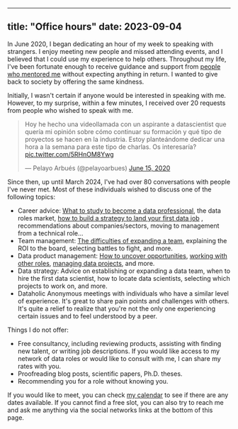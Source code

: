 
---
title:  "Office hours"
date: 2023-09-04
---

In June 2020, I began dedicating an hour of my week to speaking with strangers. I enjoy meeting new people and missed attending events, and I believed that I could use my experience to help others. Throughout my life, I've been fortunate enough to receive guidance and support from [people who mentored me](notes/Mentors%20and%20me.md) without expecting anything in return. I wanted to give back to society by offering the same kindness.

Initially, I wasn't certain if anyone would be interested in speaking with me. However, to my surprise, within a few minutes, I received over 20 requests from people who wished to speak with me.

<blockquote class="twitter-tweet"><p lang="es" dir="ltr">Hoy he hecho una videollamada con un aspirante a datascientist que quería mi opinión sobre cómo continuar su formación y qué tipo de proyectos se hacen en la industria. Estoy planteándome dedicar una hora a la semana para este tipo de charlas. Os interesaría? <a href="https://t.co/5RHnOM8Ywg">pic.twitter.com/5RHnOM8Ywg</a></p>&mdash; Pelayo Arbués (@pelayoarbues) <a href="https://twitter.com/pelayoarbues/status/1272618802073780226?ref_src=twsrc%5Etfw">June 15, 2020</a></blockquote> <script async src="https://platform.twitter.com/widgets.js" charset="utf-8"></script>

Since then, up until March 2024, I've had over 80 conversations with people I've never met. Most of these individuals wished to discuss one of the following topics:
-   Career advice: [What to study to become a data professional](writing/Data%20Science%20Fundamentals.md), the data roles market, [how to build a strategy to land your first data job](notes/Buscas%20tu%20primer%20empleo%20de%20Ciencia%20de%20Datos.md) , recommendations about companies/sectors, moving to management from a technical role...
-   Team management: [The difficulties of expanding a team](notes/Como%20contratar%20DS%20y%20no%20desesperar%20en%20el%20intento.md), explaining the ROI to the board, selecting battles to fight, and more.
-   Data product management: [How to uncover opportunities](notes/Make'em%20talk%20with%20prototypes.md), [working with other roles](notes/Data%20teamwork%20as%20a%20transport%20service.md), [managing data projects](notes/Agile%20for%20Data%20Science.md), and more.
-   Data strategy: Advice on establishing or expanding a data team, when to hire the first data scientist, how to locate data scientists, selecting which projects to work on, and more.
-   Dataholic Anonymous meetings with individuals who have a similar level of experience. It's great to share pain points and challenges with others. It's quite a relief to realize that you're not the only one experiencing certain issues and to feel understood by a peer.
    

Things I do not offer:

-   Free consultancy, including reviewing products, assisting with finding new talent, or writing job descriptions. If you would like access to my network of data roles or would like to consult with me, I can share my rates with you.
-   Proofreading blog posts, scientific papers, Ph.D. theses.
-   Recommending you for a role without knowing you.


If you would like to meet, you can check [my calendar](https://cal.com/pelayoarbues/individual-mentoring) to see if there are any dates available. If you cannot find a free slot, you can also try to reach me and ask me anything via the social networks links at the bottom of this page. 
